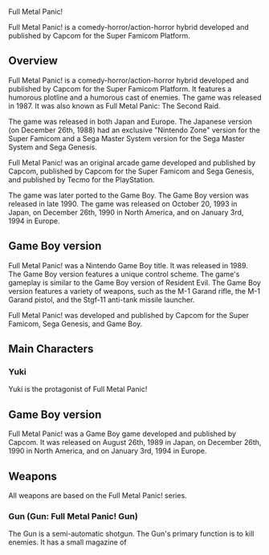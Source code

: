 Full Metal Panic!

Full Metal Panic! is a comedy-horror/action-horror hybrid developed and published by Capcom for the Super Famicom Platform.

## Overview

Full Metal Panic! is a comedy-horror/action-horror hybrid developed and published by Capcom for the Super Famicom Platform. It features a humorous plotline and a humorous cast of enemies. The game was released in 1987. It was also known as Full Metal Panic: The Second Raid.

The game was released in both Japan and Europe. The Japanese version (on December 26th, 1988) had an exclusive "Nintendo Zone" version for the Super Famicom and a Sega Master System version for the Sega Master System and Sega Genesis.

Full Metal Panic! was an original arcade game developed and published by Capcom, published by Capcom for the Super Famicom and Sega Genesis, and published by Tecmo for the PlayStation.

The game was later ported to the Game Boy. The Game Boy version was released in late 1990. The game was released on October 20, 1993 in Japan, on December 26th, 1990 in North America, and on January 3rd, 1994 in Europe.

## Game Boy version

Full Metal Panic! was a Nintendo Game Boy title. It was released in 1989. The Game Boy version features a unique control scheme. The game's gameplay is similar to the Game Boy version of Resident Evil. The Game Boy version features a variety of weapons, such as the M-1 Garand rifle, the M-1 Garand pistol, and the Stgf-11 anti-tank missile launcher.

Full Metal Panic! was developed and published by Capcom for the Super Famicom, Sega Genesis, and Game Boy.

## Main Characters

### Yuki

Yuki is the protagonist of Full Metal Panic!

## Game Boy version

Full Metal Panic! was a Game Boy game developed and published by Capcom. It was released on August 26th, 1989 in Japan, on December 26th, 1990 in North America, and on January 3rd, 1994 in Europe.

## Weapons

All weapons are based on the Full Metal Panic! series.

### Gun (Gun: Full Metal Panic! Gun)

The Gun is a semi-automatic shotgun. The Gun's primary function is to kill enemies. It has a small magazine of